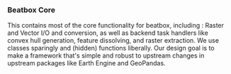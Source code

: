 ### Beatbox Core
This contains most of the core functionality for beatbox, including : Raster  and Vector I/O and conversion, as well as 
backend task handlers like convex hull generation, feature dissolving, and raster extraction. We use classes sparingly 
and (hidden) functions liberally. Our design goal is to make a framework that's simple and robust to upstream changes 
in upstream packages like Earth Engine and GeoPandas. 
